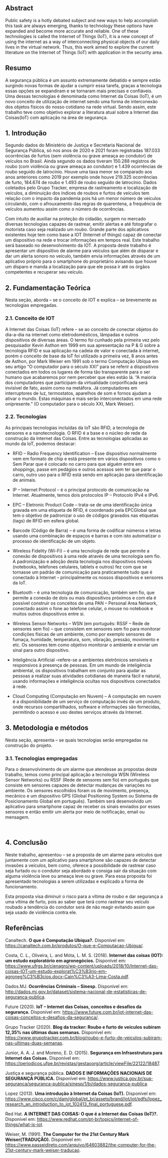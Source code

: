 ## Abstract

Public safety is a hotly debated subject and new ways to help accomplish this task are always emerging, thanks to technology these options have expanded and become more accurate 
and reliable. One of these technologies is called the Internet of Things (IoT), it is a new concept of using the internet as a way of interconnecting physical objects of our daily lives in the virtual network. Thus, this work aimed to explore the current literature on the Internet of Things (IoT) with application in the security area.

## Resumo 

A segurança pública é um assunto extremamente debatido e sempre estão surgindo novas formas de ajudar a cumprir essa tarefa, graças a tecnologia essas opções se expandiram e se tornaram mais precisas e confiáveis. Uma dessas tecnologias é denominada como Internet da Coisas (IoT), é um novo conceito de utilização de internet sendo uma forma de interconexão dos objetos físicos do nosso cotidiano na rede virtual. Sendo assim, este trabalho teve como objetivo explorar a literatura atual sobre a Internet das Coisas(IoT) com aplicação na área de segurança.


## 1.	Introdução

Segundo dados do Ministério de Justiça e Secretaria Nacional de Segurança Pública, só nos anos de 2020 e 2021 foram registradas 187.033 ocorrências de furtos (sem violência ou grave ameaça ao condutor) de veículos no Brasil. Ainda segundo os dados tiveram 150.288 registros de roubo (com violência ou grave ameaça ao condutor) e 1.439 ocorrências de roubo seguido de latrocínio. Houve uma taxa menor se comparado aos anos anteriores como 2019 por exemplo onde houve 219.325 ocorrências de furto, 184.674 de roubo e 1.493 de roubo seguido de latrocínio. Dados coletados pelo Grupo Tracker, empresa de rastreamento e localização de veículos, a diminuição dos índices de roubos e furtos de veículos tem relação com o impacto da pandemia pois há um menor número de veículos circulando, com o afrouxamento das regras de quarentena, a frequência de veículos aumentou assim como o número de ocorrências.
	
Com intuito de auxiliar na proteção do cidadão, surgem no mercado diversas tecnologias capazes de rastrear, emitir alertas e até fotografar o motorista caso seja realizado um roubo. Grande parte dos aplicativos existentes hoje tem como base a IOT (Internet of things) capaz de conectar um dispositivo na rede e trocar informações em tempos real. Este trabalho será baseado no desenvolvimento da IOT. A proposta deste trabalho é apresentar um dispositivo de alarme para veículos que além de disparar e dar um alerta sonoro no veículo, também envia informações através de um aplicativo próprio para o smartphone do proprietário avisando que houve um disparo e manda a localização para que ele possa ir até os órgãos competentes e recuperar seu veículo.

## 2.	Fundamentação Teórica

Nesta seção, aborda – se o conceito de IOT e explica – se brevemente as tecnologias empregadas.

### 2.1.	Conceito de IOT

A Internet das Coisas (IoT) refere – se ao conceito de conectar objetos do dia-a-dia na internet como eletrodomésticos, lâmpadas e outros dispositivos de diversas áreas. O termo foi cunhado pela primeira vez pelo pesquisador Kevin Asthon em 1999 em sua apresentação na P & G sobre a tecnologia RFID e sua aplicação na cadeia de valor e conectada à internet, porém o conceito de base da IoT foi utilizado a primeira vez, 8 anos antes de Asthon, por Mark Weiser em 1991 sob o termo Computação Ubíqua em seu artigo “O computador para o século XXI” para se referir a dispositivos conectados em todos os lugares de forma tão transparente para o ser humano que acabaremos por nem perceber que eles estão lá. “A maioria dos computadores que participam da virtualidade corporificada será invisível de fato, assim como na metáfora.  Já computadores em interruptores de luz, termostatos, aparelhos de som e fornos ajudam a ativar o mundo. Estas máquinas e mais serão interconectados em uma rede onipresente.” (O computador para o século XXI, Mark Weiser). 

### 2.2.	Tecnologias

As principais tecnologias incluídas da IoT são RFID, a tecnologia de sensores e a nanotecnologia. O RFID é a base e o núcleo de rede da construção da Internet das Coisas. 
Entre as tecnologias aplicadas ao mundo da IoT, podemos destacar:

- RFID – Radio Frequency Identification – Esse dispositivo normalmente vem em formato de chip e está presente em vários dispositivos como o Sem Parar que é colocado no carro para que alguém entre em shoppings, passe em pedágios e outros acessos sem ter que parar o carro, outro uso para o RFID está sendo em aplicação para identificação de animais.

- IP – Internet Protocol – é o principal protocolo de comunicação na Internet. Atualmente, temos dois protocolos IP – Protocolo IPv4 e IPv6.

- EPC – Eletronic Product Code – trata-se de uma identificação única gravada em uma etiqueta de RFID, é coordenado pela EPCGlobal que tem o objetivo de padronizar o uso de códigos gravados nas etiquetas (tags) de RFID em esfera global.

- Barcode (Código de Barra) – é uma forma de codificar números e letras usando uma combinação de espaços e barras e com isto automatizar o processo de identificação de um objeto. 

- Wireless Fidelity (Wi-Fi) – é uma tecnologia de rede que permite a conexão de dispositivos à uma rede através de uma tecnologia sem fio. A padronização e adoção desta tecnologia nos dispositivos móveis (notebooks, telefones celulares, tablets e outros) fez com que se tornasse um padrão de comunicação para praticamente tudo que é conectado à Internet – principalmente os nossos dispositivos e sensores da IoT.

- Bluetooth – é uma tecnologia de comunicação, também sem fio, que permite a conexão de dois ou mais dispositivos próximos e com ela é possível construir os conceitos de uma PAN – Personal Area Network, conectado assim o fone ao telefone celular, o mouse no notebook e muitos outros dispositivos entre si.

- Wireless Sensor Networks – WSN (em português: RSSF – Rede de sensores sem fio) – que consistem em sensores sem fio para monitorar condições físicas de um ambiente, como por exemplo sensores de fumaça, humidade, temperatura, som, vibração, pressão, movimento e etc. Os sensores tem como objetivo monitorar o ambiente e enviar um sinal para outro dispositivo.

- Inteligência Artificial –refere-se a ambientes eletrônicos sensíveis e responsivos à presença de pessoas. Em um mundo de inteligência ambiental, os dispositivos trabalham em conjunto para ajudar as pessoas a realizar suas atividades cotidianas de maneira fácil e natural, usando informações e inteligência ocultas nos dispositivos conectados à rede. 

- Cloud Computing (Computação em Nuvem) – A computação em nuvem é a disponibilidade de um serviço de computação invés de um produto, onde recursos compartilhados, software e informações são fornecidas, permitindo o acesso e uso destes serviços através da Internet.
 

## 3.	Metodologia e métodos

Nesta seção, apresenta – se quais tecnologias serão empregadas na construção do projeto.

### 3.1.	Tecnologias empregadas

Para o desenvolvimento de um alarme que atendesse as propostas deste trabalho, temos como principal aplicação a tecnologia WSN (Wireless Sensor Networks) ou RSSF (Rede de sensores sem fio) em português que consiste em sensores capazes de detectar mudanças de variações no ambiente. Os sensores escolhidos foram os de movimento, presença, mecânico e um dispositivo GPS (Global Positioning System ou Sistema de Posicionamento Global em português). Também será desenvolvido um aplicativo para smartphone capaz de receber os sinais enviados por esses sensores e então emitir um alerta por meio de notificação, email ou mensagem.


 
## 4.	Conclusão

Neste trabalho, apresentou – se a proposta de um alarme para veículos que juntamente com um aplicativo para smartphone são capazes de detectar invasões a veículos, bem como, oferece a possibilidade de rastrear caso seja furtado ou o condutor seja abordado e consiga sair da situação com alguma violência leve ou ameaça leve ou grave. Para essa proposta foi apresentado tecnologias a serem utilizadas e explicado a forma de funcionamento. 

Esta proposta visa diminuir o risco para a vítima de roubo e dar segurança a uma vítima de furto, pois ao saber que terá como rastrear seu veículo roubado a tendência do condutor será de não reagir evitando assim que seja usado de violência contra ele. 
 


## Referências

Canaltech. **O que é Computação Ubíqua?.** Disponível em: https://canaltech.com.br/produtos/O-que-e-Computacao-Ubiqua/.

Costa, C. L., Oliveira, L. and Móta, L. M. S. (2018). **Internet das coisas (IOT): um estudo exploratório em agronegócios.** Disponível em: https://www.ufrgs.br/cienagro/wp-content/uploads/2018/10/Internet-das-coisas-IOT-um-estudo-explorat%C3%B3rio-em-agroneg%C3%B3cios.docx-Cain%C3%A3-Lima-Costa.pdf.

Dados.MJ. **Ocorrências Criminais – Sinesp.** Disponível em: http://dados.mj.gov.br/dataset/sistema-nacional-de-estatisticas-de-seguranca-publica.

Future (2020). **IoT – Internet das Coisas, conceitos e desafios da segurança.** Disponível em: https://www.future.com.br/iot-internet-das-coisas-conceitos-e-desafios-da-seguranca/.

Grupo Tracker (2020). **Blog da tracker: Roubo e furto de veículos subiram 12,35% nas últimas duas semanas.** Disponível em: https://www.grupotracker.com.br/blog/roubo-e-furto-de-veiculos-subiram-nas-ultimas-duas-semanas.

Junior, A. A. J. and Moreno, E. D. (2015). **Segurança em Infraestrutura para Internet das Coisas.** Disponível em: https://periodicos.ufpe.br/revistas/gestaoorg/article/viewFile/22122/18487.

Justiça e segurança pública. **DADOS E INFORMAÇÕES NACIONAIS DE SEGURANÇA PÚBLICA.** Disponível em: https://www.justica.gov.br/sua-seguranca/seguranca-publica/sinesp/1/bi/dados-seguranca-publica.

Lopez (2013). **Uma introdução à Internet da Coisas (IoT).** Disponível em: https://www.cisco.com/c/dam/global/pt_br/assets/brand/iot/iot/pdfs/lopez_research_an_introduction_to_iot_102413_final_portuguese.pdf.

Red Hat. **A INTERNET DAS COISAS: O que é a Internet das Coisas (IoT)?.** Disponível em: https://www.redhat.com/pt-br/topics/internet-of-things/what-is-iot.

Weiser, M. (1991). **The Computer for the 21st Century Mark Weiser(TRADUÇÂO).** Disponível em: https://www.passeidireto.com/arquivo/64603882/the-computer-for-the-21st-century-mark-weiser-traducao.


